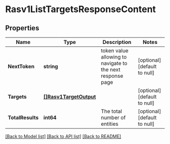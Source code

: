 # Rasv1ListTargetsResponseContent

## Properties
Name | Type | Description | Notes
------------ | ------------- | ------------- | -------------
**NextToken** | **string** | token value allowing to navigate to the next response page | [optional] [default to null]
**Targets** | [**[]Rasv1TargetOutput**](RASv1TargetOutput.md) |  | [optional] [default to null]
**TotalResults** | **int64** | The total number of entities | [optional] [default to null]

[[Back to Model list]](../README.md#documentation-for-models) [[Back to API list]](../README.md#documentation-for-api-endpoints) [[Back to README]](../README.md)

